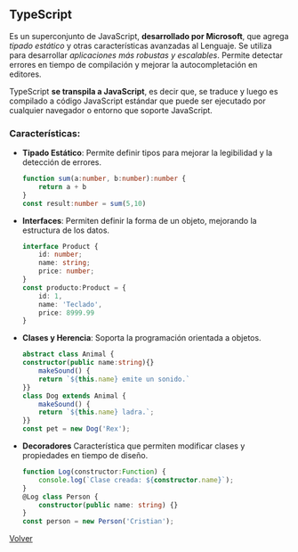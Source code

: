 ## TypeScript

Es un superconjunto de JavaScript, __desarrollado por Microsoft__, que agrega _tipado estático_ y otras características avanzadas al Lenguaje. Se utiliza para desarrollar _aplicaciones más robustas y escalables_. Permite detectar errores en tiempo de compilación y mejorar la autocompletación en editores.

TypeScript __se transpila a JavaScript__, es decir que, se traduce y luego es compilado a código JavaScript estándar que puede ser ejecutado por cualquier navegador o entorno que soporte JavaScript.

### Características:

* __Tipado Estático__: Permite definir tipos para mejorar la legibilidad y la detección de errores.
    ```ts
    function sum(a:number, b:number):number {
        return a + b
    }
    const result:number = sum(5,10)
    ```
* __Interfaces__: Permiten definir la forma de un objeto, mejorando la estructura de los datos.
    ```ts
    interface Product {
        id: number;
        name: string;
        price: number;
    }
    const producto:Product = {
        id: 1,
        name: 'Teclado',
        price: 8999.99
    }
    ```
* __Clases y Herencia__: Soporta la programación orientada a objetos.
    ```ts
    abstract class Animal {
    constructor(public name:string){}
        makeSound() {
        return `${this.name} emite un sonido.`
    }}
    class Dog extends Animal {
        makeSound() {
        return `${this.name} ladra.`;
    }}
    const pet = new Dog('Rex');
    ```
* __Decoradores__ Característica que permiten modificar clases y propiedades en tiempo de diseño.
    ```ts
    function Log(constructor:Function) {
        console.log(`Clase creada: ${constructor.name}`);
    }
    @Log class Person {
        constructor(public name: string) {}
    }
    const person = new Person('Cristian');
    ```

[Volver](../readme.md)